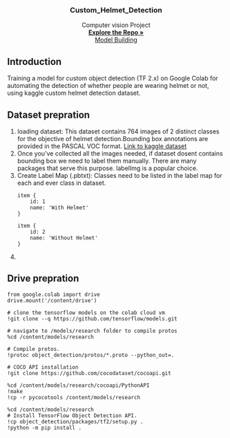 <br />
<div align="center">
  
  <h3 align="center">Custom_Helmet_Detection</h3>

  <p align="center">
    Computer vision Project
    <br />
    <a href="https://github.com/Sanjay9783/Custom_Helmet_Detection.git"><strong>Explore the Repo »</strong></a>
    <br />
    <a href="https://github.com/Sanjay9783/Animal_10_Classification/blob/main/model.ipynb"> Model Building</a>
  </p>
</div>

## Introduction

Training a model for custom object detection (TF 2.x) on Google Colab for automating the detection of whether people are wearing helmet or not, using kaggle custom helmet detection dataset.

## Dataset prepration
1. loading dataset: This dataset contains 764 images of 2 distinct classes for the objective of helmet detection.Bounding box annotations are provided in the PASCAL VOC format. [Link to kaggle dataset](https://www.kaggle.com/datasets/andrewmvd/helmet-detection)
2. Once you’ve collected all the images needed, if dataset dosent contains bounding box we need to label them manually. There are many packages that serve this purpose. labelImg is a popular choice.
3. Create Label Map (.pbtxt): Classes need to be listed in the label map for each and ever class in dataset.
    ```shell
    item {
        id: 1
        name: 'With Helmet'
    }

    item {
        id: 2
        name: 'Without Helmet'
    }
   ```
4.

## Drive prepration

   ```shell
   from google.colab import drive
   drive.mount('/content/drive')
   
   # clone the tensorflow models on the colab cloud vm
   !git clone --q https://github.com/tensorflow/models.git
   
   # navigate to /models/research folder to compile protos
   %cd /content/models/research
   
   # Compile protos.
   !protoc object_detection/protos/*.proto --python_out=.
   
   # COCO API installation
   !git clone https://github.com/cocodataset/cocoapi.git
   
   %cd /content/models/research/cocoapi/PythonAPI
   !make
   !cp -r pycocotools /content/models/research
   
   %cd /content/models/research
   # Install TensorFlow Object Detection API.
   !cp object_detection/packages/tf2/setup.py .
   !python -m pip install .
   ```
